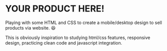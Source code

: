 # YOUR PRODUCT HERE!
Playing with some HTML and CSS to create a mobile/desktop design to sell products via website. 😆

This is obviously inspiration to studying html/css features, responsive design, practicing clean code and javascript integration.